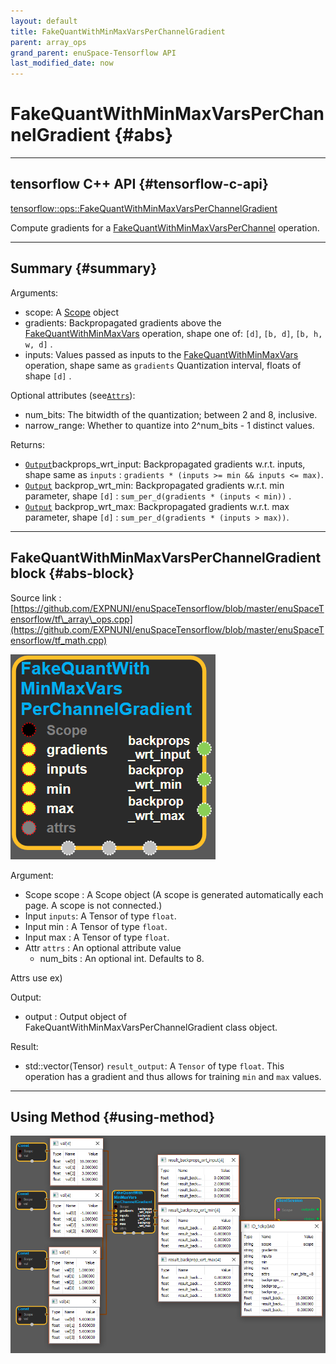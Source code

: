 ```yaml
--- 
layout: default 
title: FakeQuantWithMinMaxVarsPerChannelGradient 
parent: array_ops 
grand_parent: enuSpace-Tensorflow API 
last_modified_date: now 
--- 
```


# FakeQuantWithMinMaxVarsPerChannelGradient {#abs}

---

## tensorflow C++ API {#tensorflow-c-api}

[tensorflow::ops::FakeQuantWithMinMaxVarsPerChannelGradient](https://www.tensorflow.org/api_docs/cc/class/tensorflow/ops/fake-quant-with-min-max-vars-per-channel-gradient.html)

Compute gradients for a [FakeQuantWithMinMaxVarsPerChannel](https://www.tensorflow.org/api_docs/cc/class/tensorflow/ops/fake-quant-with-min-max-vars-per-channel.html#classtensorflow_1_1ops_1_1_fake_quant_with_min_max_vars_per_channel) operation.

---

## Summary {#summary}

Arguments:

* scope: A [Scope](https://www.tensorflow.org/api_docs/cc/class/tensorflow/scope.html#classtensorflow_1_1_scope) object
* gradients: Backpropagated gradients above the [FakeQuantWithMinMaxVars](https://www.tensorflow.org/api_docs/cc/class/tensorflow/ops/fake-quant-with-min-max-vars.html#classtensorflow_1_1ops_1_1_fake_quant_with_min_max_vars) operation, shape one of: `[d]`, `[b, d]`, `[b, h, w, d]` .
* inputs: Values passed as inputs to the [FakeQuantWithMinMaxVars](https://www.tensorflow.org/api_docs/cc/class/tensorflow/ops/fake-quant-with-min-max-vars.html#classtensorflow_1_1ops_1_1_fake_quant_with_min_max_vars) operation, shape same as `gradients` Quantization interval, floats of shape `[d]` .

Optional attributes \(see[`Attrs`](https://www.tensorflow.org/api_docs/cc/struct/tensorflow/ops/fake-quant-with-min-max-vars-per-channel-gradient/attrs.html#structtensorflow_1_1ops_1_1_fake_quant_with_min_max_vars_per_channel_gradient_1_1_attrs)\):

* num\_bits: The bitwidth of the quantization; between 2 and 8, inclusive.
* narrow\_range: Whether to quantize into 2^num\_bits - 1 distinct values.

Returns:

* [`Output`](https://www.tensorflow.org/api_docs/cc/class/tensorflow/output.html#classtensorflow_1_1_output)backprops\_wrt\_input: Backpropagated gradients w.r.t. inputs, shape same as `inputs` : `gradients * (inputs >= min && inputs <= max)`.
* [`Output`](https://www.tensorflow.org/api_docs/cc/class/tensorflow/output.html#classtensorflow_1_1_output) backprop\_wrt\_min: Backpropagated gradients w.r.t. min parameter, shape `[d]` : `sum_per_d(gradients * (inputs < min))` .
* [`Output`](https://www.tensorflow.org/api_docs/cc/class/tensorflow/output.html#classtensorflow_1_1_output) backprop\_wrt\_max: Backpropagated gradients w.r.t. max parameter, shape `[d]` : `sum_per_d(gradients * (inputs > max))`.

---

## FakeQuantWithMinMaxVarsPerChannelGradient block {#abs-block}

Source link :[https://github.com/EXPNUNI/enuSpaceTensorflow/blob/master/enuSpaceTensorflow/tf\_array\_ops.cpp](https://github.com/EXPNUNI/enuSpaceTensorflow/blob/master/enuSpaceTensorflow/tf_math.cpp)

![](./assets/array_ops/fakequantwithminmaxvarsperchannelgradient1.png)

Argument:

* Scope scope : A Scope object \(A scope is generated automatically each page. A scope is not connected.\)
* Input `inputs`: A Tensor of type `float`.
* Input min : A Tensor of type `float`.
* Input max : A Tensor of type `float`.
* Attr `attrs` : An optional attribute value
  * num\_bits : An optional int. Defaults to 8.

Attrs use ex\)

Output:

* output : Output object of FakeQuantWithMinMaxVarsPerChannelGradient class object.

Result:

* std::vector\(Tensor\) `result_output`: A `Tensor` of type `float`. This operation has a gradient and thus allows for training `min` and `max` values.

---

## Using Method {#using-method}

![](./assets/array_ops/fakequantwithminmaxvarsperchannelgradient2.png)

